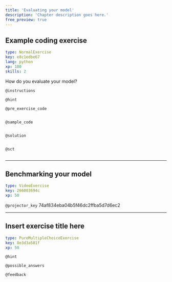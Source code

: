 ```yaml
---
title: 'Evaluating your model'
description: 'Chapter description goes here.'
free_preview: true
---
```


## Example coding exercise

```yaml
type: NormalExercise
key: e8c1edbe67
lang: python
xp: 100
skills: 2
```

How do you evaluate your model?

`@instructions`


`@hint`


`@pre_exercise_code`
```{python}

```

`@sample_code`
```{python}

```

`@solution`
```{python}

```

`@sct`
```{python}

```

---

## Benchmarking your model

```yaml
type: VideoExercise
key: 266003694c
xp: 50
```

`@projector_key`
74af834eba04b5f46dc2ffba5d7d6ec2

---

## Insert exercise title here

```yaml
type: PureMultipleChoiceExercise
key: 8e3d3a581f
xp: 50
```



`@hint`


`@possible_answers`


`@feedback`
